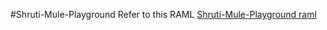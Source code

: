 #Shruti-Mule-Playground
Refer to this RAML [Shruti-Mule-Playground raml](https://github.com/pShrut/Shruti-Mule-Playground/blob/master/src/main/resources/api/crud-api.raml)
